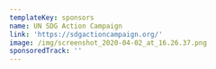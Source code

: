 ```yaml
---
templateKey: sponsors
name: UN SDG Action Campaign
link: 'https://sdgactioncampaign.org/'
image: /img/screenshot_2020-04-02_at_16.26.37.png
sponsoredTrack: ''
---
```

